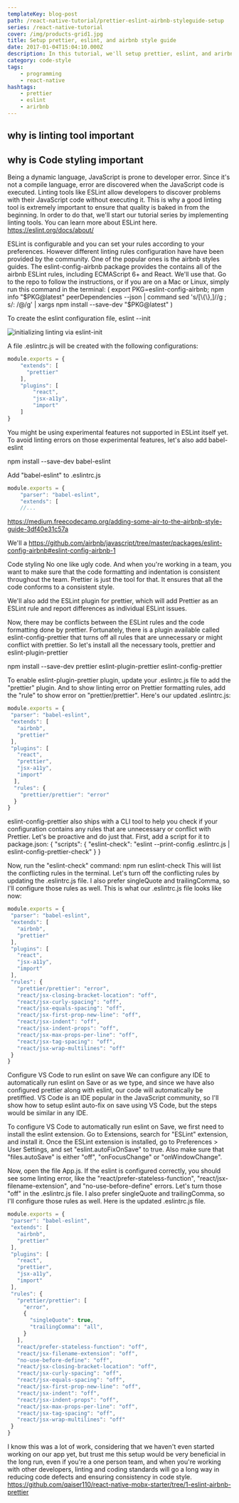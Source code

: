 ```yaml
---
templateKey: blog-post
path: /react-native-tutorial/prettier-eslint-airbnb-styleguide-setup
series: /react-native-tutorial
cover: /img/products-grid1.jpg
title: Setup prettier, eslint, and airbnb style guide
date: 2017-01-04T15:04:10.000Z
description: In this tutorial, we'll setup prettier, eslint, and arirbnb style guide to make sure our code not only looks pretty, but also runs code linting.
category: code-style
tags:
    - programming
    - react-native
hashtags:
    - prettier
    - eslint
    - arirbnb
---
```

## why is linting tool important

## why is Code styling important

Being a dynamic language, JavaScript is prone to developer error. Since it's not a compile language, error are discovered when the JavaScript code is executed. Linting tools like ESLint allow developers to discover problems with their JavaScript code without executing it. This is why a good linting tool is extremely important to ensure that quality is baked in from the beginning. In order to do that, we'll start our tutorial series by implementing linting tools. You can learn more about ESLint here. https://eslint.org/docs/about/ 

ESLint is configurable and you can set your rules according to your preferences. However different linting rules configuration have have been provided by the community. One of the popular ones is the airbnb styles guides. The eslint-config-airbnb package provides the contains all of the airbnb ESLint rules, including ECMAScript 6+ and React. We'll use that. Go to the repo to follow the instructions, or if you are on a Mac or Linux, simply run this command in the terminal:
(
  export PKG=eslint-config-airbnb;
  npm info "$PKG@latest" peerDependencies --json | command sed 's/[\{\},]//g ; s/: /@/g' | xargs npm install --save-dev "$PKG@latest"
)

To create the eslint configuration file, 
eslint --init

![initializing linting via eslint-init](img/react-native/eslint-init-initialize.png)

A file .eslintrc.js will be created with the following configurations:

```js
module.exports = {
    "extends": [
      "prettier"
    ],
    "plugins": [
        "react",
        "jsx-a11y",
        "import"
    ]
}
```

You might be using experimental features not supported in ESLint itself yet. To avoid linting errors on those experimental features, let's also add babel-eslint

npm install --save-dev babel-eslint

Add "babel-eslint" to .eslintrc.js

```js
module.exports = {
    "parser": "babel-eslint",
    "extends": [
	//...
```

https://medium.freecodecamp.org/adding-some-air-to-the-airbnb-style-guide-3df40e31c57a

We'll a
https://github.com/airbnb/javascript/tree/master/packages/eslint-config-airbnb#eslint-config-airbnb-1

Code styling
No one like ugly code. And when you're working in a team, you want to make sure that the code formatting and indentation is consistent throughout the team. Prettier is just the tool for that. It ensures that all the code conforms to a consistent style. 

We'll also add the ESLint plugin for prettier, which will add Prettier as an ESLint rule and report differences as individual ESLint issues. 

Now, there may be conflicts between the ESLint rules and the code formatting done by prettier. Fortunately, there is a plugin available called eslint-config-prettier that turns off all rules that are unnecessary or might conflict with prettier. So let's install all the necessary tools, prettier and eslint-plugin-prettier

npm install --save-dev prettier eslint-plugin-prettier eslint-config-prettier

To enable eslint-plugin-prettier plugin, update your .eslintrc.js file to add the "prettier" plugin. And to show linting error on Prettier formatting rules, add the "rule" to show error on "prettier/prettier". Here's our updated .eslintrc.js:

```js
module.exports = {
 "parser": "babel-eslint",
 "extends": [
   "airbnb",
   "prettier"
 ],
 "plugins": [
   "react",
   "prettier",
   "jsx-a11y",
   "import"
  ],
  "rules": {
    "prettier/prettier": "error"
  }
}
```

eslint-config-prettier also ships with a CLI tool to help you check if your configuration contains any rules that are unnecessary or conflict with Prettier. Let's be proactive and do just that.
First, add a script for it to package.json:
{
  "scripts": {
    "eslint-check": "eslint --print-config .eslintrc.js | eslint-config-prettier-check"
  }
}

Now, run the "eslint-check" command: 
npm run eslint-check
This will list the conflicting rules in the terminal. Let's turn off the conflicting rules by updating the .eslintrc.js file. I also prefer singleQuote and trailingComma, so I'll configure those rules as well. This is what our .eslintrc.js file looks like now:

```js
module.exports = {
 "parser": "babel-eslint",
 "extends": [
   "airbnb",
   "prettier"
 ],
 "plugins": [
   "react",
   "jsx-a11y",
   "import"
 ],
 "rules": {
   "prettier/prettier": "error",
   "react/jsx-closing-bracket-location": "off",
   "react/jsx-curly-spacing": "off",
   "react/jsx-equals-spacing": "off",
   "react/jsx-first-prop-new-line": "off",
   "react/jsx-indent": "off",
   "react/jsx-indent-props": "off",
   "react/jsx-max-props-per-line": "off",
   "react/jsx-tag-spacing": "off",
   "react/jsx-wrap-multilines": "off"
 }
}
```

Configure VS Code to run eslint on save
We can configure any IDE to automatically run eslint on Save or as we type, and since we have also configured prettier along with eslint, our code will automatically be pretiffied. VS Code is an IDE popular in the JavaScript community, so I'll show how to setup eslint auto-fix on save using VS Code, but the steps would be similar in any IDE.

To configure VS Code to automatically run eslint on Save, we first need to install the eslint extension. Go to Extensions, search for "ESLint" extension, and install it. Once the ESLint extension is installed, go to Preferences > User Settings, and set "eslint.autoFixOnSave" to true. Also make sure that "files.autoSave" is either "off", "onFocusChange" or "onWindowChange".

Now, open the file App.js. If the eslint is configured correctly, you should see some linting error, like the "react/prefer-stateless-function", "react/jsx-filename-extension", and "no-use-before-define" errors. Let's turn those "off" in the .eslintrc.js file. I also prefer singleQuote and trailingComma, so I'll configure those rules as well. Here is the updated .eslintrc.js file.

```js
module.exports = {
 "parser": "babel-eslint",
 "extends": [
   "airbnb",
   "prettier"
 ],
 "plugins": [
   "react",
   "prettier",
   "jsx-a11y",
   "import"
 ],
 "rules": {
   "prettier/prettier": [
     "error",
     {
       "singleQuote": true,
       "trailingComma": "all",
     }
   ],
   "react/prefer-stateless-function": "off",
   "react/jsx-filename-extension": "off",
   "no-use-before-define": "off",
   "react/jsx-closing-bracket-location": "off",
   "react/jsx-curly-spacing": "off",
   "react/jsx-equals-spacing": "off",
   "react/jsx-first-prop-new-line": "off",
   "react/jsx-indent": "off",
   "react/jsx-indent-props": "off",
   "react/jsx-max-props-per-line": "off",
   "react/jsx-tag-spacing": "off",
   "react/jsx-wrap-multilines": "off"
 }
}
```

I know this was a lot of work, considering that we haven't even started working on our app yet, but trust me this setup would be very beneficial in the long run, even if you're a one person team, and when you're working with other developers, linting and coding standards will go a long way in reducing code defects and ensuring consistency in code style.
https://github.com/qaiser110/react-native-mobx-starter/tree/1-eslint-airbnb-prettier 

